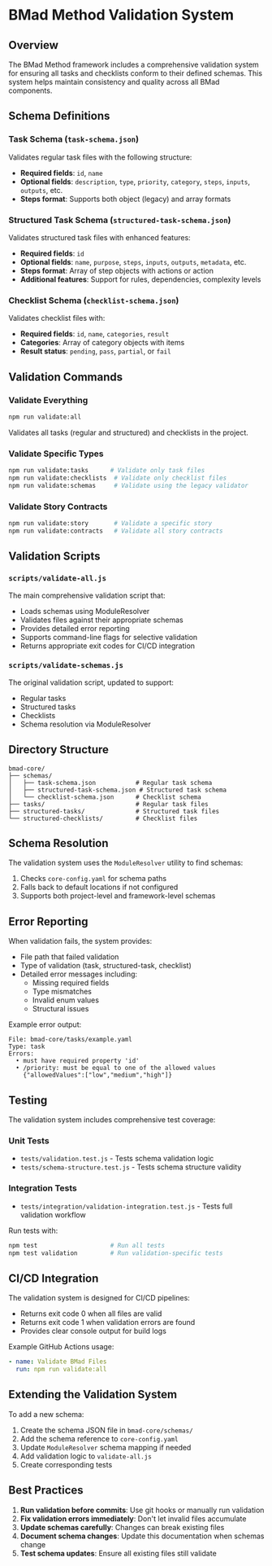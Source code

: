 # BMad Method Validation System

## Overview

The BMad Method framework includes a comprehensive validation system for ensuring all tasks and checklists conform to their defined schemas. This system helps maintain consistency and quality across all BMad components.

## Schema Definitions

### Task Schema (`task-schema.json`)
Validates regular task files with the following structure:
- **Required fields**: `id`, `name`
- **Optional fields**: `description`, `type`, `priority`, `category`, `steps`, `inputs`, `outputs`, etc.
- **Steps format**: Supports both object (legacy) and array formats

### Structured Task Schema (`structured-task-schema.json`)
Validates structured task files with enhanced features:
- **Required fields**: `id`
- **Optional fields**: `name`, `purpose`, `steps`, `inputs`, `outputs`, `metadata`, etc.
- **Steps format**: Array of step objects with actions or action
- **Additional features**: Support for rules, dependencies, complexity levels

### Checklist Schema (`checklist-schema.json`)
Validates checklist files with:
- **Required fields**: `id`, `name`, `categories`, `result`
- **Categories**: Array of category objects with items
- **Result status**: `pending`, `pass`, `partial`, or `fail`

## Validation Commands

### Validate Everything
```bash
npm run validate:all
```
Validates all tasks (regular and structured) and checklists in the project.

### Validate Specific Types
```bash
npm run validate:tasks      # Validate only task files
npm run validate:checklists  # Validate only checklist files
npm run validate:schemas     # Validate using the legacy validator
```

### Validate Story Contracts
```bash
npm run validate:story       # Validate a specific story
npm run validate:contracts   # Validate all story contracts
```

## Validation Scripts

### `scripts/validate-all.js`
The main comprehensive validation script that:
- Loads schemas using ModuleResolver
- Validates files against their appropriate schemas
- Provides detailed error reporting
- Supports command-line flags for selective validation
- Returns appropriate exit codes for CI/CD integration

### `scripts/validate-schemas.js`
The original validation script, updated to support:
- Regular tasks
- Structured tasks
- Checklists
- Schema resolution via ModuleResolver

## Directory Structure

```
bmad-core/
├── schemas/
│   ├── task-schema.json           # Regular task schema
│   ├── structured-task-schema.json # Structured task schema
│   └── checklist-schema.json      # Checklist schema
├── tasks/                         # Regular task files
├── structured-tasks/              # Structured task files
└── structured-checklists/         # Checklist files
```

## Schema Resolution

The validation system uses the `ModuleResolver` utility to find schemas:
1. Checks `core-config.yaml` for schema paths
2. Falls back to default locations if not configured
3. Supports both project-level and framework-level schemas

## Error Reporting

When validation fails, the system provides:
- File path that failed validation
- Type of validation (task, structured-task, checklist)
- Detailed error messages including:
  - Missing required fields
  - Type mismatches
  - Invalid enum values
  - Structural issues

Example error output:
```
File: bmad-core/tasks/example.yaml
Type: task
Errors:
  • must have required property 'id'
  • /priority: must be equal to one of the allowed values
    {"allowedValues":["low","medium","high"]}
```

## Testing

The validation system includes comprehensive test coverage:

### Unit Tests
- `tests/validation.test.js` - Tests schema validation logic
- `tests/schema-structure.test.js` - Tests schema structure validity

### Integration Tests
- `tests/integration/validation-integration.test.js` - Tests full validation workflow

Run tests with:
```bash
npm test                    # Run all tests
npm test validation         # Run validation-specific tests
```

## CI/CD Integration

The validation system is designed for CI/CD pipelines:
- Returns exit code 0 when all files are valid
- Returns exit code 1 when validation errors are found
- Provides clear console output for build logs

Example GitHub Actions usage:
```yaml
- name: Validate BMad Files
  run: npm run validate:all
```

## Extending the Validation System

To add a new schema:
1. Create the schema JSON file in `bmad-core/schemas/`
2. Add the schema reference to `core-config.yaml`
3. Update `ModuleResolver` schema mapping if needed
4. Add validation logic to `validate-all.js`
5. Create corresponding tests

## Best Practices

1. **Run validation before commits**: Use git hooks or manually run validation
2. **Fix validation errors immediately**: Don't let invalid files accumulate
3. **Update schemas carefully**: Changes can break existing files
4. **Document schema changes**: Update this documentation when schemas change
5. **Test schema updates**: Ensure all existing files still validate